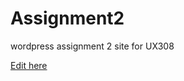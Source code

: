 # Assignment2
wordpress assignment 2 site for UX308

[Edit here](https://bav18.wpcomstaging.com/~/gh/BavSandhu/Assignment2)
